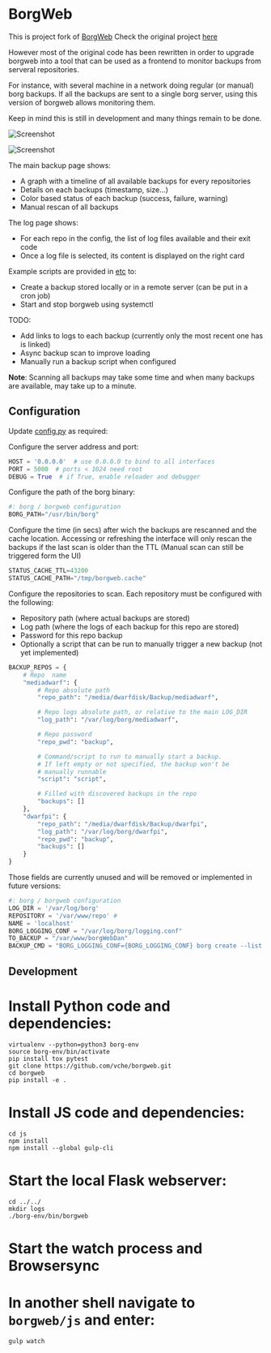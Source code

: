 # BorgWeb

This is project fork of [BorgWeb](https://borgweb.readthedocs.io)
Check the original project [here](https://github.com/borgbackup/borgweb)

However most of the original code has been rewritten in order to upgrade borgweb into a tool that can be used as a frontend to monitor backups from serveral repositories.

For instance, with several machine in a network doing regular (or manual) borg backups.
If all the backups are sent to a single borg server, using this version of borgweb allows monitoring them.

Keep in mind this is still in development and many things remain to be done.

![Screenshot](https://github.com/vche/borgweb/blob/master/etc/borgweb-vche.png)

![Screenshot](https://github.com/vche/borgweb/blob/master/etc/borgweb-logs-vche.png)

The main backup page shows:
* A graph with a timeline of all available backups for every repositories
* Details on each backups (timestamp, size...)
* Color based status of each backup (success, failure, warning)
* Manual rescan of all backups

The log page shows:
* For each repo in the config, the list of log files available and their exit code
* Once a log file is selected, its content is displayed on the right card

Example scripts are provided in [etc](https://github.com/vche/borgweb/tree/master/etc) to:
* Create a backup stored locally or in a remote server (can be put in a cron job)
* Start and stop borgweb using systemctl


TODO:
* Add links to logs to each backup (currently only the most recent one has is linked)
* Async backup scan to improve loading
* Manually run a backup script when configured

**Note**: Scanning all backups may take some time and when many backups are available, may take up to a minute.

## Configuration

Update [config.py](https://github.com/vche/borgweb/blob/master/borgweb/config.py) as required:

Configure the server address and port:
```python
HOST = '0.0.0.0'  # use 0.0.0.0 to bind to all interfaces
PORT = 5000  # ports < 1024 need root
DEBUG = True  # if True, enable reloader and debugger
```

Configure the path of the borg binary:
```python
#: borg / borgweb configuration
BORG_PATH="/usr/bin/borg"
```

Configure the time (in secs) after wich the backups are rescanned and the cache location.
Accessing or refreshing the interface will only rescan the backups if the last scan is older than the TTL (Manual scan can still be triggered form the UI)
```python
STATUS_CACHE_TTL=43200
STATUS_CACHE_PATH="/tmp/borgweb.cache"
```

Configure the repositories to scan.
Each repository must be configured with the following:
* Repository path (where actual backups are stored)
* Log path (where the logs of each backup for this repo are stored)
* Password for this repo backup
* Optionally a script that can be run to manually trigger a new backup (not yet implemented)

```python
BACKUP_REPOS = {
    # Repo  name
    "mediadwarf": {
        # Repo absolute path
        "repo_path": "/media/dwarfdisk/Backup/mediadwarf",

        # Repo logs absolute path, or relative to the main LOG_DIR
        "log_path": "/var/log/borg/mediadwarf",

        # Repo password
        "repo_pwd": "backup",

        # Command/script to run to manually start a backup.
        # If left empty or not specified, the backup won't be
        # manually runnable
        "script": "script",

        # Filled with discovered backups in the repo
        "backups": []
    },
    "dwarfpi": {
        "repo_path": "/media/dwarfdisk/Backup/dwarfpi",
        "log_path": "/var/log/borg/dwarfpi",
        "repo_pwd": "backup",
        "backups": []
    }
}
```

Those fields are currently unused and will be removed or implemented in future versions:
```python
#: borg / borgweb configuration
LOG_DIR = '/var/log/borg'
REPOSITORY = '/var/www/repo' #
NAME = 'localhost'
BORG_LOGGING_CONF = "/var/log/borg/logging.conf"
TO_BACKUP = "/var/www/borgWebDan"
BACKUP_CMD = "BORG_LOGGING_CONF={BORG_LOGGING_CONF} borg create --list --stats --show-version --show-rc {REPOSITORY}::{NAME}-{LOCALTIME} {TO_BACKUP} >{LOG_DIR}/test/{NAME}-{LOCALTIME} 2>&1 </dev/null"
```

## Development

# Install Python code and dependencies:
```
virtualenv --python=python3 borg-env
source borg-env/bin/activate
pip install tox pytest
git clone https://github.com/vche/borgweb.git
cd borgweb
pip install -e .
```

# Install JS code and dependencies:
```
cd js
npm install
npm install --global gulp-cli
```

# Start the local Flask webserver:
```
cd ../../
mkdir logs
./borg-env/bin/borgweb
```

# Start the watch process and Browsersync
# In another shell navigate to `borgweb/js` and enter:
```
gulp watch
```



